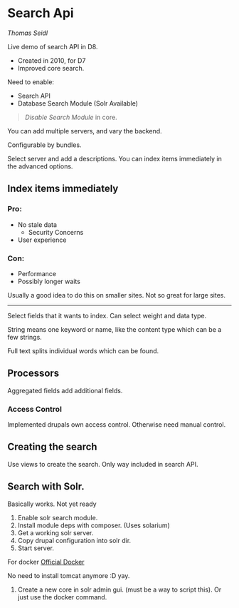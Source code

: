 # Search Api
_Thomas Seidl_

Live demo of search API in D8.

- Created in 2010, for D7
- Improved core search.

Need to enable:
- Search API
- Database Search Module (Solr Available)

>*Disable Search Module* in core.

You can add multiple servers, and vary the backend.

Configurable by bundles.

Select server and add a descriptions. You can index items immediately in the advanced options.

## Index items immediately

### Pro:
- No stale data
  - Security Concerns
- User experience

### Con:
- Performance
- Possibly longer waits

Usually a good idea to do this on smaller sites. Not so great for large sites.

---
Select fields that it wants to index. Can select weight and data type.

String means one keyword or name, like the content type which can be a few strings.

Full text splits individual words which can be found.

## Processors

Aggregated fields add additional fields.

### Access Control

Implemented drupals own access control. Otherwise need manual control.

## Creating the search

Use views to create the search. Only way included in search API.

## Search with Solr.

Basically works. Not yet ready
1. Enable solr search module.
2. Install module deps with composer. (Uses solarium)
3. Get a working solr server.
4. Copy drupal configuration into solr dir.
5. Start server.

For docker [Official Docker](https://github.com/makuk66/docker-solr)

No need to install tomcat anymore :D yay.

1. Create a new core in solr admin gui. (must be a way to script this). Or just use the docker command.

